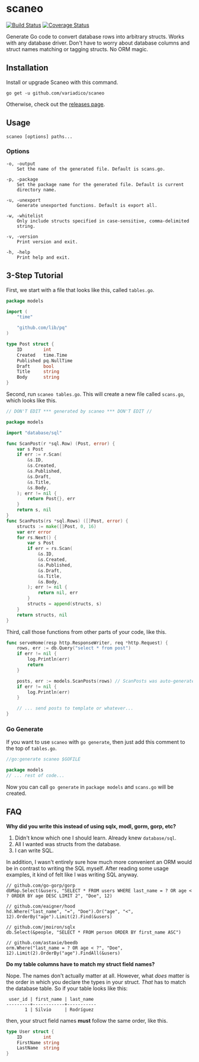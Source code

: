 # scaneo
[![Build Status](https://drone.io/github.com/variadico/scaneo/status.png)](https://drone.io/github.com/variadico/scaneo/latest)
[![Coverage Status](https://coveralls.io/repos/variadico/scaneo/badge.svg?branch=master)](https://coveralls.io/r/variadico/scaneo?branch=master)

Generate Go code to convert database rows into arbitrary structs.
Works with any database driver. Don't have to worry about database columns
and struct names matching or tagging structs. No ORM magic.

## Installation
Install or upgrade Scaneo with this command.
```
go get -u github.com/variadico/scaneo
```

Otherwise, check out the 
[releases page](https://github.com/variadico/scaneo/releases/latest).

## Usage
```
scaneo [options] paths...
```

### Options
```
-o, -output
    Set the name of the generated file. Default is scans.go.

-p, -package
    Set the package name for the generated file. Default is current
    directory name.

-u, -unexport
    Generate unexported functions. Default is export all.

-w, -whitelist
    Only include structs specified in case-sensitive, comma-delimited
    string.

-v, -version
    Print version and exit.

-h, -help
    Print help and exit.
```

## 3-Step Tutorial
First, we start with a file that looks like this, called `tables.go`.
```go
package models

import (
	"time"

	"github.com/lib/pq"
)

type Post struct {
	ID        int
	Created   time.Time
	Published pq.NullTime
	Draft     bool
	Title     string
	Body      string
}
```

Second, run `scaneo tables.go`. This will create a new file called `scans.go`,
which looks like this.
```go
// DON'T EDIT *** generated by scaneo *** DON'T EDIT //

package models

import "database/sql"

func ScanPost(r *sql.Row) (Post, error) {
	var s Post
	if err := r.Scan(
		&s.ID,
		&s.Created,
		&s.Published,
		&s.Draft,
		&s.Title,
		&s.Body,
	); err != nil {
		return Post{}, err
	}
	return s, nil
}
func ScanPosts(rs *sql.Rows) ([]Post, error) {
	structs := make([]Post, 0, 16)
	var err error
	for rs.Next() {
		var s Post
		if err = rs.Scan(
			&s.ID,
			&s.Created,
			&s.Published,
			&s.Draft,
			&s.Title,
			&s.Body,
		); err != nil {
			return nil, err
		}
		structs = append(structs, s)
	}
	return structs, nil
}
```

Third, call those functions from other parts of your code, like this.
```go
func serveHome(resp http.ResponseWriter, req *http.Request) {
	rows, err := db.Query("select * from post")
	if err != nil {
		log.Println(err)
		return
	}

	posts, err := models.ScanPosts(rows) // ScanPosts was auto-generated!
	if err != nil {
		log.Println(err)
	}

	// ... send posts to template or whatever...
}
```

### Go Generate
If you want to use `scaneo` with `go generate`, then just add this comment to
the top of `tables.go`.
```go
//go:generate scaneo $GOFILE

package models
// ... rest of code...
```

Now you can call `go generate` in `package models` and `scans.go` will be
created.

## FAQ
**Why did you write this instead of using sqlx, modl, gorm, gorp, etc?**

1. Didn't know which one I should learn. Already knew `database/sql`.
2. All I wanted was structs from the database.
3. I can write SQL.

In addition, I wasn't entirely sure how much more convenient an ORM would be in
contrast to writing the SQL myself. After reading some usage examples, it kind
of felt like I was writing SQL anyway.
```
// github.com/go-gorp/gorp
dbMap.Select(&users, "SELECT * FROM users WHERE last_name = ? OR age < ? ORDER BY age DESC LIMIT 2", "Doe", 12)

// github.com/eaigner/hood
hd.Where("last_name", "=", "Doe").Or("age", "<", 12).OrderBy("age").Limit(2).Find(&users)

// github.com/jmoiron/sqlx
db.Select(&people, "SELECT * FROM person ORDER BY first_name ASC")

// github.com/astaxie/beedb
orm.Where("last_name = ? OR age < ?", "Doe", 12).Limit(2).OrderBy("age").FindAll(&users)
```

**Do my table columns have to match my struct field names?**

Nope. The names don't actually matter at all. However, what *does* matter is
the order in which you declare the types in your struct. *That* has to match
the database table. So if your table looks like this:

```
 user_id | first_name | last_name
---------+------------+-----------
       1 | Silvio     | Rodríguez
```

then, your struct field names **must** follow the same order, like this.

```go
type User struct {
	ID        int
	FirstName string
	LastName  string
}
```
